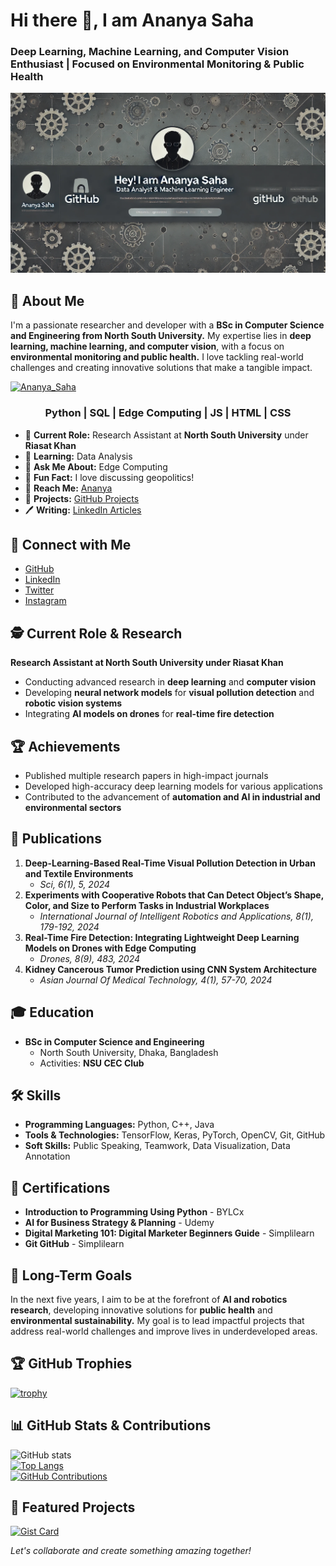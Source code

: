 # Hi there 👋, I am Ananya Saha  
### Deep Learning, Machine Learning, and Computer Vision Enthusiast | Focused on Environmental Monitoring & Public Health

![Header](./ananya%20saha.webp)

## 🚀 About Me
I'm a passionate researcher and developer with a **BSc in Computer Science and Engineering from North South University.** My expertise lies in **deep learning, machine learning, and computer vision**, with a focus on **environmental monitoring and public health.** I love tackling real-world challenges and creating innovative solutions that make a tangible impact.

<p align="left"> <a href="https://twitter.com/Ananya_Saha" target="blank"><img src="https://img.shields.io/twitter/follow/Ananya_Saha?logo=twitter&style=for-the-badge" alt="Ananya_Saha" /></a> </p>

<h3 align="center">Python | SQL | Edge Computing | JS | HTML | CSS</h3>

- 🔹 **Current Role:** Research Assistant at **North South University** under **Riasat Khan**
- 🌱 **Learning:** Data Analysis
- 🔧 **Ask Me About:** Edge Computing
- 💎 **Fun Fact:** I love discussing geopolitics!
- 📧 **Reach Me:** [Ananya](mailto:ananyasaha0437@gmail.com)
- 🔧 **Projects:** [GitHub Projects](https://github.com/Ananya415)
- 🖊 **Writing:** [LinkedIn Articles](https://www.linkedin.com/in/ananya-saha007/)

## 🔗 Connect with Me
- [GitHub](https://github.com/Ananya415)  
- [LinkedIn](https://www.linkedin.com/in/ananya-saha/)  
- [Twitter](https://twitter.com/Ananya_Saha)  
- [Instagram](https://www.instagram.com/ananya_saha/)

## 🕵️ Current Role & Research
**Research Assistant at North South University under Riasat Khan**
- Conducting advanced research in **deep learning** and **computer vision**
- Developing **neural network models** for **visual pollution detection** and **robotic vision systems**
- Integrating **AI models on drones** for **real-time fire detection**

## 🏆 Achievements
- Published multiple research papers in high-impact journals
- Developed high-accuracy deep learning models for various applications
- Contributed to the advancement of **automation and AI in industrial and environmental sectors**

## 📓 Publications
1. **Deep-Learning-Based Real-Time Visual Pollution Detection in Urban and Textile Environments**
   - *Sci, 6(1), 5, 2024*
2. **Experiments with Cooperative Robots that Can Detect Object’s Shape, Color, and Size to Perform Tasks in Industrial Workplaces**
   - *International Journal of Intelligent Robotics and Applications, 8(1), 179-192, 2024*
3. **Real-Time Fire Detection: Integrating Lightweight Deep Learning Models on Drones with Edge Computing**
   - *Drones, 8(9), 483, 2024*
4. **Kidney Cancerous Tumor Prediction using CNN System Architecture**
   - *Asian Journal Of Medical Technology, 4(1), 57-70, 2024*

## 🎓 Education
- **BSc in Computer Science and Engineering**
  - North South University, Dhaka, Bangladesh
  - Activities: **NSU CEC Club**

## 🛠️ Skills
- **Programming Languages:** Python, C++, Java
- **Tools & Technologies:** TensorFlow, Keras, PyTorch, OpenCV, Git, GitHub
- **Soft Skills:** Public Speaking, Teamwork, Data Visualization, Data Annotation

## 📄 Certifications
- **Introduction to Programming Using Python** - BYLCx
- **AI for Business Strategy & Planning** - Udemy
- **Digital Marketing 101: Digital Marketer Beginners Guide** - Simplilearn
- **Git GitHub** - Simplilearn

## 🌱 Long-Term Goals
In the next five years, I aim to be at the forefront of **AI and robotics research**, developing innovative solutions for **public health** and **environmental sustainability.** My goal is to lead impactful projects that address real-world challenges and improve lives in underdeveloped areas.

## 🏆 GitHub Trophies
[![trophy](https://github-profile-trophy.vercel.app/?username=Ananya415)](https://github.com/ryo-ma/github-profile-trophy)

## 📊 GitHub Stats & Contributions
![GitHub stats](https://github-readme-stats.vercel.app/api?username=Ananya415&show_icons=true&count_private=true)  
[![Top Langs](https://github-readme-stats.vercel.app/api/top-langs/?username=Ananya415)](https://github.com/anuraghazra/github-readme-stats)  
[![GitHub Contributions](https://api.vaunt.dev/v1/github/entities/Ananya415/contributions?format=svg&private=true)](https://github.com/Ananya415)

## 🎨 Featured Projects
[![Gist Card](https://github-readme-stats.vercel.app/api/gist?id=bbfce31e0217a3689c8d961a356cb10d)](https://gist.github.com/Ananya415/bbfce31e0217a3689c8d961a356cb10d/)

*Let's collaborate and create something amazing together!*
